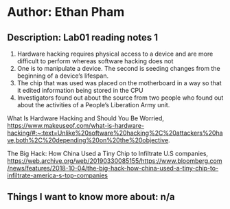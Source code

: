 # Author: Ethan Pham
## Description: Lab01 reading notes 1
1. Hardware hacking requires physical access to a device and are more difficult to perform whereas software hacking does not
2. One is to manipulate a device. The second is seeding changes from the beginning of a device’s lifespan.
3. The chip that was used was placed on the motherboard in a way so that it edited information being stored in the CPU
4. Investigators found out about the source from two people who found out about the activities of a People’s Liberation Army unit.

What Is Hardware Hacking and Should You Be Worried, https://www.makeuseof.com/what-is-hardware-hacking/#:~:text=Unlike%20software%20hacking%2C%20attackers%20have,both%2C%20depending%20on%20the%20objective.

The Big Hack: How China Used a Tiny Chip to Infiltrate U.S companies, https://web.archive.org/web/20190330085155/https://www.bloomberg.com/news/features/2018-10-04/the-big-hack-how-china-used-a-tiny-chip-to-infiltrate-america-s-top-companies

## Things I want to know more about: n/a


